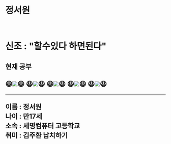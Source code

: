 <h1>정서원<h1> <br>
 신조 : "할수있다 하면된다" <br>
 
<h2> 현재 공부<h2>

😆![](https://img.shields.io/badge/HTML5-CSS3-blue)😆 
😆![](https://img.shields.io/badge/web-javascript-orange)😆
😆![](https://img.shields.io/badge/programming-c-green)😆
😆![](https://img.shields.io/badge/programming-java-green)😆
😆![](https://img.shields.io/badge/database-sql-pink)😆<br>
<hr>
 이름 : 정서원 <br>
 나이 : 만17세 <br>
 소속 : 세명컴퓨터 고등학교 <br>
 취미 : 김주환 납치하기 <br>
 
